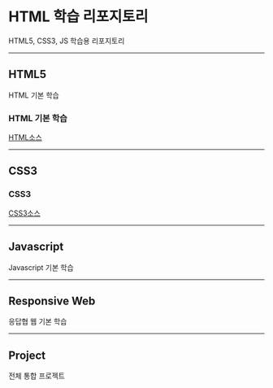 





# HTML 학습 리포지토리
HTML5, CSS3, JS 학습용 리포지토리

------------------------------

## HTML5
HTML 기본 학습

### HTML 기본 학습
[HTML소스](https://github.com/SeoDongWoo1216/StudyHtml/tree/main/01_HTML)


-------------------------------

## CSS3

### CSS3
[CSS3소스](https://github.com/SeoDongWoo1216/StudyHtml/tree/main/02_CSS)

-------------------------------

## Javascript
Javascript 기본 학습

-------------------------------

## Responsive Web
응답협 웹 기본 학습

--------------------------------

## Project
전체 통합 프로젝트

